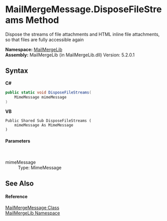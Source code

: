# MailMergeMessage.DisposeFileStreams Method 
 

Dispose the streams of file attachments and HTML inline file attachments, so that files are fully accessible again

**Namespace:**&nbsp;<a href="31c6ebbe-d683-7561-7308-5a5ee1f76bf5">MailMergeLib</a><br />**Assembly:**&nbsp;MailMergeLib (in MailMergeLib.dll) Version: 5.2.0.1

## Syntax

**C#**<br />
``` C#
public static void DisposeFileStreams(
	MimeMessage mimeMessage
)
```

**VB**<br />
``` VB
Public Shared Sub DisposeFileStreams ( 
	mimeMessage As MimeMessage
)
```


#### Parameters
&nbsp;<dl><dt>mimeMessage</dt><dd>Type: MimeMessage<br /></dd></dl>

## See Also


#### Reference
<a href="810ea126-c742-7cf1-1ec8-0d5ad1d8d03c">MailMergeMessage Class</a><br /><a href="31c6ebbe-d683-7561-7308-5a5ee1f76bf5">MailMergeLib Namespace</a><br />